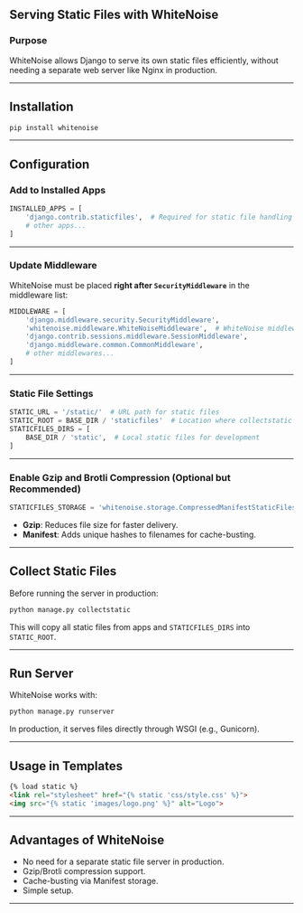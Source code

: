 ## **Serving Static Files with WhiteNoise**

### **Purpose**

WhiteNoise allows Django to serve its own static files efficiently, without needing a separate web server like Nginx in production.

---

## **Installation**

```bash
pip install whitenoise
```

---

## **Configuration**

### **Add to Installed Apps**

```python
INSTALLED_APPS = [
    'django.contrib.staticfiles',  # Required for static file handling
    # other apps...
]
```

---

### **Update Middleware**

WhiteNoise must be placed **right after `SecurityMiddleware`** in the middleware list:

```python
MIDDLEWARE = [
    'django.middleware.security.SecurityMiddleware',
    'whitenoise.middleware.WhiteNoiseMiddleware',  # WhiteNoise middleware
    'django.contrib.sessions.middleware.SessionMiddleware',
    'django.middleware.common.CommonMiddleware',
    # other middlewares...
]
```

---

### **Static File Settings**

```python
STATIC_URL = '/static/'  # URL path for static files
STATIC_ROOT = BASE_DIR / 'staticfiles'  # Location where collectstatic stores files
STATICFILES_DIRS = [
    BASE_DIR / 'static',  # Local static files for development
]
```

---

### **Enable Gzip and Brotli Compression (Optional but Recommended)**

```python
STATICFILES_STORAGE = 'whitenoise.storage.CompressedManifestStaticFilesStorage'
```

* **Gzip**: Reduces file size for faster delivery.
* **Manifest**: Adds unique hashes to filenames for cache-busting.

---

## **Collect Static Files**

Before running the server in production:

```bash
python manage.py collectstatic
```

This will copy all static files from apps and `STATICFILES_DIRS` into `STATIC_ROOT`.

---

## **Run Server**

WhiteNoise works with:

```bash
python manage.py runserver
```

In production, it serves files directly through WSGI (e.g., Gunicorn).

---

## **Usage in Templates**

```html
{% load static %}
<link rel="stylesheet" href="{% static 'css/style.css' %}">
<img src="{% static 'images/logo.png' %}" alt="Logo">
```

---

## **Advantages of WhiteNoise**

* No need for a separate static file server in production.
* Gzip/Brotli compression support.
* Cache-busting via Manifest storage.
* Simple setup.

---
